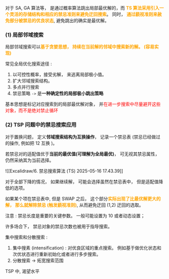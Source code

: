 对于 SA, GA 算法等， 是通过概率算法跳出局部最优解的，而 <b><mark style="background: transparent; color: orange">TS 算法采用引入一个灵活的存储结构和相应的禁忌准则来避免迂回搜索</mark></b>。 同时， <b><mark style="background: transparent; color: orange">通过藐视准则来赦免部分被禁忌的优良状态</mark></b>,  避免跳出的确实是最优解。 

### (1) 局部邻域搜索 
局部邻域搜索可以<b><mark style="background: transparent; color: orange">基于贪婪思想，  持续在当前解的邻域中搜索新的解。 (容易实现)</mark></b> 

常见全局优化搜索途径 : 
1. 以可控性概率，接受劣解，  来逃离局部极小值。 
2. 扩大邻域搜索结构。  
3. 多点并行搜索  
4. 禁忌策略  `->` 是**一种确定性的局部极小跳出策略** 

基本思想是标记对应搜索到的局部最优解对象， 并<mark style="background: transparent; color: red">在进一步搜索中尽量避开这些对象，而不是绝对禁止循环</mark>


### (2) TSP 问题中的禁忌搜索应用
对于置换问题， 定义**邻域搜索结构为互换操作**， 记录一个禁忌表 (禁忌已经做过的操作, 例如把 12 互换 )。 

若禁忌对的适配值优于**当前的最优值(可理解为全局最优)**， 可无视其禁忌属性， 仍然采纳其为当前选择。 

![[Excalidraw/6. 禁忌搜索算法 (TS) 2025-05-16 17.43.39]]

对于全部下降的情况， 如果继续解， 可能会选择虽然在禁忌表中， 但是适配值降低的选项。 

如果某个项在禁忌表中,   但是 SWAP 之后， 这个部分<b><mark style="background: transparent; color: orange">实际出现了比最优解更大的解， 那么就解除禁忌 (触发藐视准则)</mark></b>, 从而避免迂回 (1,2) 迂回的选取。 

注意 : 禁忌长度是重要的关键参数。 一般可能设置为 10 或者动态设置； 

许多场合下， 禁忌对象的禁忌次数也被用于指导搜索。 



集中搜索和分散搜索 : 
1. 集中搜素 (intensification) : 对优良区域的重点搜索。 例如基于做优化状态和次优状态进行重新初始化或者进行多步搜索。 
2. 分散搜索 -> 拓宽搜索范围 


TSP 中,   渴望水平
